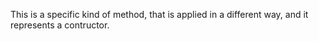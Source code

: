 This is a specific kind of method, that is applied in a different way, and it represents a contructor. 